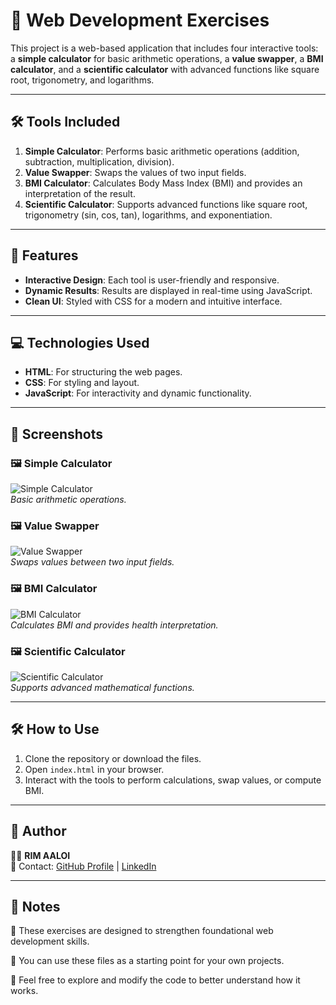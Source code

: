 # 📂 Web Development Exercises

This project is a web-based application that includes four interactive tools: a **simple calculator** for basic arithmetic operations, a **value swapper**, a **BMI calculator**, and a **scientific calculator** with advanced functions like square root, trigonometry, and logarithms. 

---

## 🛠️ Tools Included

1. **Simple Calculator**: Performs basic arithmetic operations (addition, subtraction, multiplication, division).
2. **Value Swapper**: Swaps the values of two input fields.
3. **BMI Calculator**: Calculates Body Mass Index (BMI) and provides an interpretation of the result.
4. **Scientific Calculator**: Supports advanced functions like square root, trigonometry (sin, cos, tan), logarithms, and exponentiation.

---

## 🚀 Features
- **Interactive Design**: Each tool is user-friendly and responsive.
- **Dynamic Results**: Results are displayed in real-time using JavaScript.
- **Clean UI**: Styled with CSS for a modern and intuitive interface.

---

## 💻 Technologies Used
- **HTML**: For structuring the web pages.
- **CSS**: For styling and layout.
- **JavaScript**: For interactivity and dynamic functionality.

---

## 📸 Screenshots

### 🖼️ **Simple Calculator**
![Simple Calculator](screenshots/calculator.png)  
*Basic arithmetic operations.*

### 🖼️ **Value Swapper**
![Value Swapper](screenshots/swapper.png)  
*Swaps values between two input fields.*

### 🖼️ **BMI Calculator**
![BMI Calculator](screenshots/bmi.png)  
*Calculates BMI and provides health interpretation.*

### 🖼️ **Scientific Calculator**
![Scientific Calculator](screenshots/scientific.png)  
*Supports advanced mathematical functions.*

---
## 🛠️ How to Use
1. Clone the repository or download the files.
2. Open `index.html` in your browser.
3. Interact with the tools to perform calculations, swap values, or compute BMI.

---

## 💌 Author
👨‍💻 **RIM AALOI**  
💌 Contact: [GitHub Profile](https://github.com/YourProfile) | [LinkedIn](https://www.linkedin.com/in/YourProfile/)  

---

## 📢 Notes
🔹 These exercises are designed to strengthen foundational web development skills.

🔹 You can use these files as a starting point for your own projects.

🔹 Feel free to explore and modify the code to better understand how it works.

